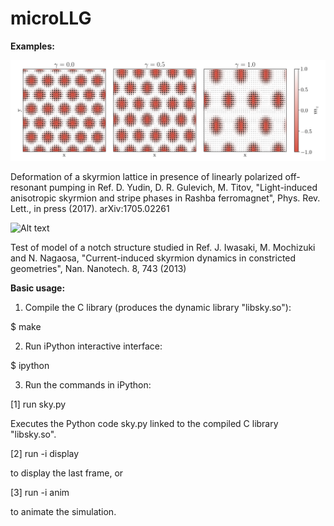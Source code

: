 # microLLG

**Examples:**

![Alt text](/lattice-deformation.png?raw=true "Skyrmion Lattice Deformation")

Deformation of a skyrmion lattice in presence of linearly polarized off-resonant pumping in Ref. D. Yudin, D. R. Gulevich, M. Titov, "Light-induced anisotropic skyrmion and stripe phases in Rashba ferromagnet", Phys. Rev. Lett., in press (2017). arXiv:1705.02261


![Alt text](/skyrmion-nucleation.gif?raw=true "Skyrmion Nucleation")

Test of model of a notch structure studied in Ref. J. Iwasaki, M. Mochizuki and N. Nagaosa, "Current-induced skyrmion dynamics in constricted geometries", Nan. Nanotech. 8, 743 (2013)

**Basic usage:**

1. Compile the C library (produces the dynamic library "libsky.so"):

$ make

2. Run iPython interactive interface:

$ ipython

3. Run the commands in iPython:

[1] run sky.py

Executes the Python code sky.py linked to the compiled C library "libsky.so".

[2] run -i display

to display the last frame, or

[3] run -i anim

to animate the simulation.
